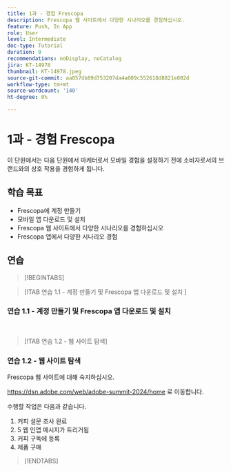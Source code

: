 ```yaml
---
title: 1과 - 경험 Frescopa
description: Frescopa 웹 사이트에서 다양한 시나리오를 경험하십시오.
feature: Push, In App
role: User
level: Intermediate
doc-type: Tutorial
duration: 0
recommendations: noDisplay, noCatalog
jira: KT-14978
thumbnail: KT-14978.jpeg
source-git-commit: aa057db89d753207da4a609c552618d8821e802d
workflow-type: tm+mt
source-wordcount: '140'
ht-degree: 0%

---
```



# 1과 - 경험 Frescopa

이 단원에서는 다음 단원에서 마케터로서 모바일 경험을 설정하기 전에 소비자로서의 브랜드와의 상호 작용을 경험하게 됩니다.

## 학습 목표 

* Frescopa에 계정 만들기 
* 모바일 앱 다운로드 및 설치 
* Frescopa 웹 사이트에서 다양한 시나리오를 경험하십시오 
* Frescopa 앱에서 다양한 시나리오 경험

## 연습

>[!BEGINTABS]

>[!TAB 연습 1.1 - 계정 만들기 및 Frescopa 앱 다운로드 및 설치 ]

### 연습 1.1 - 계정 만들기 및 Frescopa 앱 다운로드 및 설치 


 
>[!TAB 연습 1.2 - 웹 사이트 탐색]

### 연습 1.2 - 웹 사이트 탐색

Frescopa 웹 사이트에 대해 숙지하십시오.

https://dsn.adobe.com/web/adobe-summit-2024/home 로 이동합니다.

수행할 작업은 다음과 같습니다.

1. 커피 설문 조사 완료
2. 5 웹 인앱 메시지가 트리거됨 
3. 커피 구독에 등록 
4. 제품 구매

>[!ENDTABS]

